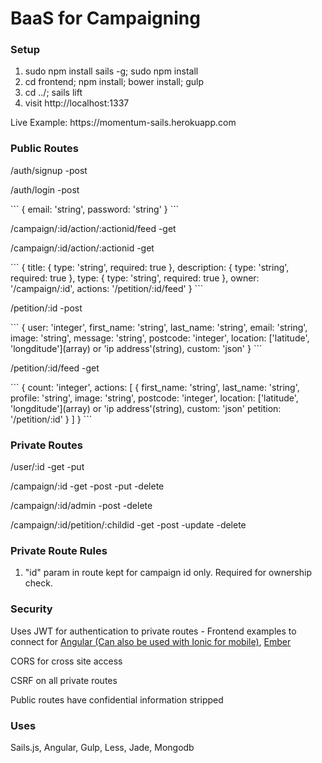 <h1>BaaS for Campaigning</h1>

<h3>Setup</h3>
<ol>
<li>sudo npm install sails -g; sudo npm install</li>
<li>cd frontend; npm install; bower install; gulp</li>
<li>cd ../; sails lift</li>
<li>visit http://localhost:1337</li>
</ol>

<p>Live Example: https://momentum-sails.herokuapp.com</p>

<h3>Public Routes</h3>
<p>/auth/signup -post</p>
<p>/auth/login -post</p>
```
{
	email: 'string',
	password: 'string'
}
```
<p>/campaign/:id/action/:actionid/feed -get</p>
<p>/campaign/:id/action/:actionid -get</p>
```
{
	title: {
		type: 'string',
		required: true
	},
	description: {
		type: 'string',
		required: true
	},
	type: {
		type: 'string',
		required: true
	},
	owner: '/campaign/:id',
	actions: '/petition/:id/feed'
}
```
<p>/petition/:id -post</p>
```
{
	user: 'integer',
	first_name: 'string',
	last_name: 'string',
	email: 'string',
	image: 'string',
	message: 'string',
    postcode: 'integer',
    location: ['latitude', 'longditude'](array) or 'ip address'(string),
    custom: 'json'
}
```
<p>/petition/:id/feed -get</p>
```
{
	count: 'integer',
	actions: [
		{
		  	first_name: 'string',
		    last_name: 'string',
		    profile: 'string',
		   	image: 'string',
		    postcode: 'integer',
		    location: ['latitude', 'longditude'](array) or 'ip address'(string),
    		custom: 'json'
		    petition: '/petition/:id'
		}
	]
}
```
<h3>Private Routes</h3>
<p>/user/:id -get -put</p>
<p>/campaign/:id -get -post -put -delete</p>
<p>/campaign/:id/admin -post -delete</p>
<p>/campaign/:id/petition/:childid -get -post -update -delete</p>

<h3>Private Route Rules</h3>
<ol>
<li>"id" param in route kept for campaign id only. Required for ownership check.</li>
</ol>

<h3>Security</h3>
<p>Uses JWT for authentication to private routes - Frontend examples to connect for <a href="https://github.com/sahat/satellizer">Angular (Can also be used with Ionic for mobile)</a>, <a href="https://github.com/jpadilla/ember-cli-simple-auth-token">Ember</a></p>
<p>CORS for cross site access</p>
<p>CSRF on all private routes</p>
<p>Public routes have confidential information stripped</p>

<h3>Uses</h3>
<p>Sails.js, Angular, Gulp, Less, Jade, Mongodb</p>